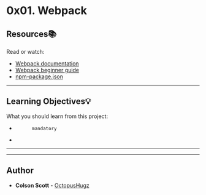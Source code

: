 # 0x01. Webpack

## Resources:books:
Read or watch:
* [Webpack documentation](https://intranet.hbtn.io/rltoken/TcImwGvLM_DqmNKM3t6Y8Q)
* [Webpack beginner guide](https://intranet.hbtn.io/rltoken/VYuJwdBTTT9-siIvHiI6oQ)
* [npm-package.json](https://intranet.hbtn.io/rltoken/S3Ty_wr6sOHF5x0-IB611g)

---
## Learning Objectives:bulb:
What you should learn from this project:


*           mandatory
*         

---
---

## Author
* **Colson Scott** - [OctopusHugz](https://github.com/OctopusHugz)
